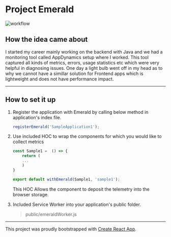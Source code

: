 # Project Emerald


![workflow](https://github.com/compscikaran/emerald-toolkit/actions/workflows/npm-publish.yml/badge.svg)


## How the idea came about

I started my career mainly working on the backend with Java and we had a monitoring tool called AppDynamics setup where I worked. This tool captured all kinds of metrics, errors, usage statistics etc which were very helpful in diagnosing issues. One day a light bulb went off in my head as to why we cannot have a simillar solution for Frontend apps which is lightweight and does not have performance impact.

------------------------
## How to set it up

1. Register the application with Emerald by calling below method in application's index file.
    
    ```js
    registerEmerald('SampleApplication1');
    ```

2. Use included HOC to wrap the components for which you would like to collect metrics

    ```js
    const Sample1 =  () => {
        return (
        ...
        )
    }

    export default withEmerald(Sample1, 'sample1');
    ```
    This HOC Allows the component to deposit the telemetry into the browser storage.

3. Included Service Worker into your application's public folder.

    > public/emeraldWorker.js 

----------------------------

This project was proudly bootstrapped with [Create React App](https://github.com/facebook/create-react-app).
